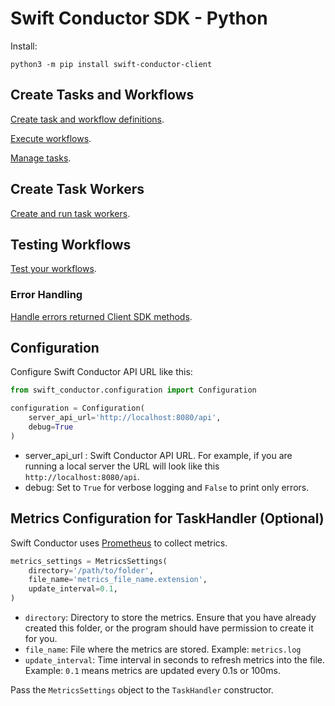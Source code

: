 # Swift Conductor SDK - Python

Install:

```shell
python3 -m pip install swift-conductor-client
```

## Create Tasks and Workflows

[Create task and workflow definitions](https://github.com/swift-conductor/conductor-client-python/tree/main/docs/metadata.md).  

[Execute workflows](https://github.com/swift-conductor/conductor-client-python/tree/main/docs/workflow.md).

[Manage tasks](https://github.com/swift-conductor/conductor-client-python/tree/main/docs/task.md).

## Create Task Workers

[Create and run task workers](https://github.com/swift-conductor/conductor-client-python/tree/main/docs/worker.md).

## Testing Workflows

[Test your workflows](https://github.com/swift-conductor/conductor-client-python/tree/main/docs/testing.md).

### Error Handling

[Handle errors returned Client SDK methods](https://github.com/swift-conductor/conductor-client-python/tree/main/docs/exceptions.md).

## Configuration

Configure Swift Conductor API URL like this: 

```python
from swift_conductor.configuration import Configuration

configuration = Configuration(
    server_api_url='http://localhost:8080/api',
    debug=True
)
```

* server_api_url : Swift Conductor API URL. For example, if you are running a local server the URL will look like this `http://localhost:8080/api`.
* debug: Set to `True` for verbose logging and `False` to print only errors.

## Metrics Configuration for TaskHandler (Optional)

Swift Conductor uses [Prometheus](https://prometheus.io/) to collect metrics.

```python
metrics_settings = MetricsSettings(
    directory='/path/to/folder',
    file_name='metrics_file_name.extension',
    update_interval=0.1,
)
```

* `directory`: Directory to store the metrics. Ensure that you have already created this folder, or the program should have permission to create it for you.
* `file_name`: File where the metrics are stored. Example: `metrics.log`
* `update_interval`: Time interval in seconds to refresh metrics into the file. Example: `0.1` means metrics are updated every  0.1s or 100ms.

Pass the `MetricsSettings` object to the `TaskHandler` constructor. 

